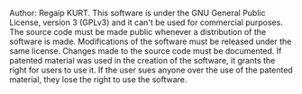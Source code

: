 Author: Regaip KURT.
This software is under the GNU General Public License, version 3 (GPLv3) and it can't be used for commercial purposes.
The source code must be made public whenever a distribution of the software is made.
Modifications of the software must be released under the same license.
Changes made to the source code must be documented.
If patented material was used in the creation of the software, it grants the right for users to use it. If the user sues anyone over the use of the patented material, they lose the right to use the software.

